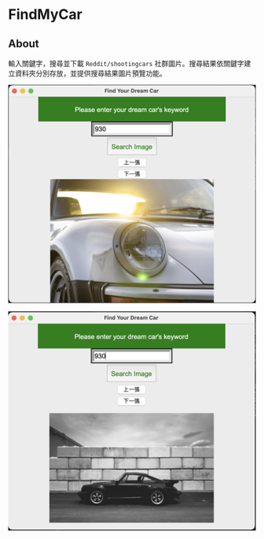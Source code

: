# FindMyCar

## About

輸入關鍵字，搜尋並下載 `Reddit/shootingcars` 社群圖片。搜尋結果依關鍵字建立資料夾分別存放，並提供搜尋結果圖片預覽功能。

![readme01](readme_pics/readme01.png)

![readme02](readme_pics/readme02.png)
